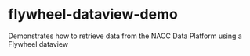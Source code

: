# flywheel-dataview-demo
Demonstrates how to retrieve data from the NACC Data Platform using a Flywheel dataview

